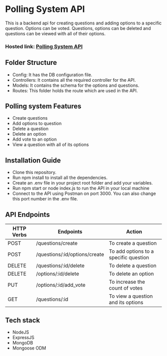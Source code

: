 # Polling System API

This is a backend api for creating questions and adding options to a specific question. Options can be voted. Questions, options can be deleted and questions can be viewed with all of their options.

### Hosted link: [Polling System API](https://my-polling-system-api.onrender.com)

## Folder Structure

- Config: It has the DB configuration file.
- Controllers: It contains all the required controller for the API.
- Models: It contains the schema for the options and questions.
- Routes: This folder holds the route which are used in the API.

## Polling system Features

- Create questions
- Add options to question
- Delete a question
- Delete an option
- Add vote to an option
- View a question with all of its options

## Installation Guide

- Clone this repository.
- Run npm install to install all the dependencies.
- Create an .env file in your project root folder and add your variables.
- Run npm start or node index.js to run the API in your local machine
- Connect to the API using Postman on port 3000. You can also change this port number in the .env file.

## API Endpoints

| HTTP Verbs | Endpoints                     | Action                                |
| ---------- | ----------------------------- | ------------------------------------- |
| POST       | /questions/create             | To create a question                  |
| POST       | /questions/:id/options/create | To add options to a specific question |
| DELETE     | /questions/:id/delete         | To delete a question                  |
| DELETE     | /options/:id/delete           | To delete an option                   |
| PUT        | /options/:id/add_vote         | To increase the count of votes        |
| GET        | /questions/:id                | To view a question and its options    |

## Tech stack

- NodeJS
- ExpressJS
- MongoDB
- Mongoose ODM

